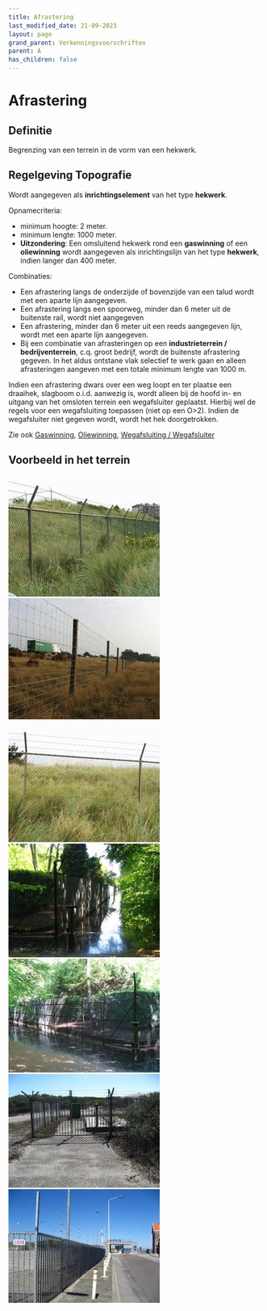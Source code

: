 ```yaml
---
title: Afrastering
last_modified_date: 21-09-2023
layout: page
grand_parent: Verkenningsvoorschriften
parent: A
has_children: false
---
```


Afrastering
===========

## Definitie

Begrenzing van een terrein in de vorm van een hekwerk.

## Regelgeving Topografie

Wordt aangegeven als **inrichtingselement** van het type **hekwerk**.

Opnamecriteria:

* minimum hoogte: 2 meter.
* minimum lengte: 1000 meter.
* **Uitzondering**: Een omsluitend hekwerk rond een **gaswinning** of een **oliewinning** wordt aangegeven als inrichtingslijn van het type **hekwerk**, indien langer dan 400 meter.

Combinaties:

* Een afrastering langs de onderzijde of bovenzijde van een talud wordt met een aparte lijn aangegeven.
* Een afrastering langs een spoorweg, minder dan 6 meter uit de buitenste rail, wordt niet aangegeven
* Een afrastering, minder dan 6 meter uit een reeds aangegeven lijn, wordt met een aparte lijn aangegeven.
* Bij een combinatie van afrasteringen op een **industrieterrein / bedrijventerrein**, c.q. groot bedrijf, wordt de buitenste afrastering gegeven. In het aldus ontstane vlak selectief te werk gaan en alleen afrasteringen aangeven met een totale minimum lengte van 1000 m.

Indien een afrastering dwars over een weg loopt en ter plaatse een draaihek, slagboom o.i.d. aanwezig is, wordt alleen bij de hoofd in- en uitgang van het omsloten terrein een wegafsluiter geplaatst. Hierbij wel de regels voor een wegafsluiting toepassen (niet op een O>2). Indien de wegafsluiter niet gegeven wordt, wordt het hek doorgetrokken.

Zie ook [Gaswinning](../../G/Gaswinning/Gaswinning.htm), [Oliewinning](../../O/Oliewinning/Oliewinning.htm), [Wegafsluiting / Wegafsluiter](../../W/Wegafsluiting/Wegafsluiting.htm)

## Voorbeeld in het terrein

![](vv_0127_300x240.jpg)![](vv_0128_300x240.jpg)![](vv_0415_300x240.jpg)![](vv_0500_300x225.jpg)![](vv_0501_300x225.jpg)![](vv_0559_300x225.jpg)![](vv_0600_300x225.jpg)

